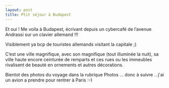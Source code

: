 ```yaml
---
layout: post
title: Ptit séjour à Budapest
---
```


Et oui ! Me voila &agrave; Budapest, &eacute;crivant depuis un cybercaf&eacute; de l’avenue Andrassi sur un clavier allemand !!!

Visiblement ya bcp de touristes allemands visitant la capitale ;)

C’est une ville magnifique, avec son magnifique (tout illumin&eacute;e la nuit), sa ville haute encore ceintur&eacute;e de remparts et ces rues ou les immeubles rivalisent de beaut&eacute; en ornements et autres d&eacute;corations.

Bientot des photos du voyage dans la rubrique Photos ...  donc &agrave; suivre .. j\'ai un avion a prendre pour rentrer &agrave; Paris :-)
